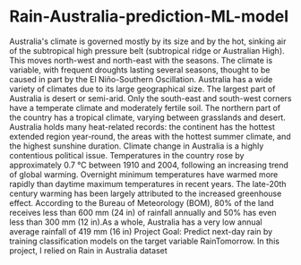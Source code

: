 # Rain-Australia-prediction-ML-model
Australia's climate is governed mostly by its size and by the hot, sinking air of the subtropical high pressure belt (subtropical ridge or Australian High). 
This moves north-west and north-east with the seasons. The climate is variable, with frequent droughts lasting several seasons, thought to be caused in part by the El Niño-Southern Oscillation. Australia has a wide variety of climates due to its large geographical size.
The largest part of Australia is desert or semi-arid. 
Only the south-east and south-west corners have a temperate climate and moderately fertile soil. The northern part of the country has a tropical climate, varying between grasslands and desert. Australia holds many heat-related records: the continent has the hottest extended region year-round, the areas with the hottest summer climate, and the highest sunshine duration.
Climate change in Australia is a highly contentious political issue. Temperatures in the country rose by approximately 0.7 °C between 1910 and 2004, following an increasing trend of global warming. Overnight minimum temperatures have warmed more rapidly than daytime maximum temperatures in recent years. The late-20th century warming has been largely attributed to the increased greenhouse effect. According to the Bureau of Meteorology (BOM), 80% of the land receives less than 600 mm (24 in) of rainfall annually and 50% has even less than 300 mm (12 in).As a whole, Australia has a very low annual average rainfall of 419 mm (16 in)
Project Goal:
Predict next-day rain by training classification models on the target variable RainTomorrow.
In this project, I relied on Rain in Australia dataset


